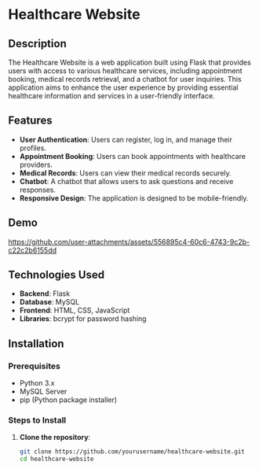 # Healthcare Website

## Description

The Healthcare Website is a web application built using Flask that provides users with access to various healthcare services, including appointment booking, medical records retrieval, and a chatbot for user inquiries. This application aims to enhance the user experience by providing essential healthcare information and services in a user-friendly interface.

## Features

- **User Authentication**: Users can register, log in, and manage their profiles.
- **Appointment Booking**: Users can book appointments with healthcare providers.
- **Medical Records**: Users can view their medical records securely.
- **Chatbot**: A chatbot that allows users to ask questions and receive responses.
- **Responsive Design**: The application is designed to be mobile-friendly.

## Demo

https://github.com/user-attachments/assets/556895c4-60c6-4743-9c2b-c22c2b6155dd


## Technologies Used

- **Backend**: Flask
- **Database**: MySQL
- **Frontend**: HTML, CSS, JavaScript
- **Libraries**: bcrypt for password hashing

## Installation

### Prerequisites

- Python 3.x
- MySQL Server
- pip (Python package installer)

### Steps to Install

1. **Clone the repository**:
   ```bash
   git clone https://github.com/yourusername/healthcare-website.git
   cd healthcare-website
